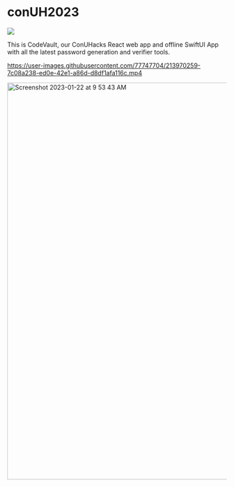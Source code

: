 # conUH2023

<img src="https://hitsofcode.com/github/CX899/conUH2023?branch=main" />

This is CodeVault, our ConUHacks React web app and offline SwiftUI App with all the latest password generation and verifier tools.



https://user-images.githubusercontent.com/77747704/213970259-7c08a238-ed0e-42e1-a86d-d8df1afa116c.mp4



<img width="910" alt="Screenshot 2023-01-22 at 9 53 43 AM" src="https://user-images.githubusercontent.com/77747704/213924499-7a9ae85a-5aa2-4103-a29f-d1ef09fdebba.png">
